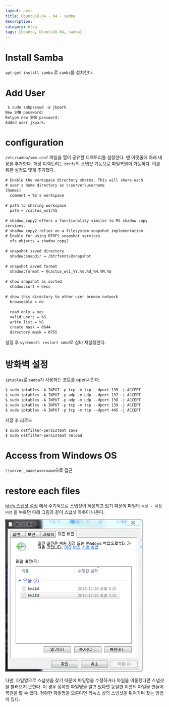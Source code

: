 ```yaml
---
layout: post
title: Ubuntu18.04 - 04 - samba
description:
category: blog
tags: [Ubuntu, Ubuntu18.04, samba]
---
```


# Install Samba

`apt-get install samba` 로 `samba`를 설치한다.

# Add User

```
 $ sudo smbpasswd -a jkpark
New SMB password:
Retype new SMB password:
Added user jkpark.
```

# configuration

`/etc/samba/smb.conf` 파일을 열어 공유할 디렉토리를 설정한다.
맨 아랫줄에 아래 내용을 추가한다. 해당 디렉토리는 `btrfs`의 스냅샷 기능으로 파일복원이 가능하다. 이를 위한 설정도 몇개 추가했다.

```
# Enable the workspace directory shares. This will share each
# user's home directory as \\server\username
[homes]
  comment = %S's workspace

# path to sharing workspace
  path = /cactus_ws1/%S

# shadow_copy2 offers a functionality similar to MS shadow copy services.
# shadow_copy2 relies on a filesystem snapshot implementation.
# Enable for using BTRFS snapshot services.
  vfs objects = shadow_copy2

# snapshot saved directory
  shadow:snapdir = /btrfsmnt/@snapshot

# snapshot saved format
  shadow:format = @cactus_ws1_%Y.%m.%d_%H.%M.%S

# show snapshot as sorted
  shadow:sort = desc

# show this directory to other user browse network
  browseable = no

  read only = yes
  valid users = %S
  write list = %S
  create mask = 0644
  directory mask = 0755
```

설정 후 `systemctl restart smbd`로 삼바 재실행한다.

# 방화벽 설정

`iptables`로 `samba`가 사용하는 포트를 open시킨다.

```
$ sudo iptables -A INPUT -p tcp -m tcp --dport 135 -j ACCEPT
$ sudo iptables -A INPUT -p udp -m udp --dport 137 -j ACCEPT
$ sudo iptables -A INPUT -p udp -m udp --dport 138 -j ACCEPT
$ sudo iptables -A INPUT -p tcp -m tcp --dport 139 -j ACCEPT
$ sudo iptables -A INPUT -p tcp -m tcp --dport 445 -j ACCEPT
```

저장 후 리로드

```
$ sudo netfilter-persistent save
$ sudo netfilter-persistent reload
```

# Access from Windows OS

`\\server_name\username`으로 접근

# restore each files

[btrfs 스냅샷 설정](install_ubuntu1804-02-btrfs#automatically-snapshot-creation) 에서 주기적으로 스냅샷이 적용되고 있기 때문에 파일의 `속성 - 이전 버전` 을 누르면 아래 그림과 같이 스냆샷 목록이 나온다.

![](/images/posts/install-ubuntu1804/samba01.png)

다만, 파일명으로 스냅샷을 찾기 때문에 파일명을 수정하거나 파일을 이동했다면 스냅샷을 불러오지 못한다. 이 경우 정확한 파일명을 알고 있다면 동일한 이름의 파일을 만들어 복원을 할 수 있다. 정확한 파일명을 모른다면 리눅스 상의 스냅샷을 뒤져가며 찾는 방법이 있다.
